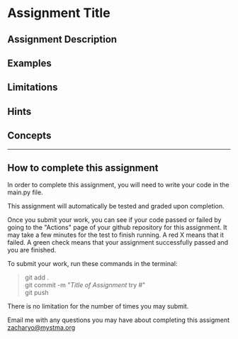 # **Assignment Title**  

## **Assignment Description**  


## **Examples**  
>

## **Limitations**  

## **Hints**  

## **Concepts**  

---

## **How to complete this assignment**
In order to complete this assignment, you will need to write your code in the main.py file.

This assignment will automatically be tested and graded upon completion.

Once you submit your work, you can see if your code passed or failed by going to the "Actions" page of your github repository for this assignment. It may take a few minutes for the test to finish running. A red X means that it failed. A green check means that your assignment successfully passed and you are finished.

To submit your work, run these commands in the terminal: 
>git add .  
git commit -m "*Title of Assignment* try #"  
git push  

There is no limitation for the number of times you may submit.

Email me with any questions you may have about completing this assigment  
zacharyo@mystma.org
